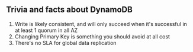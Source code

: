 ## Trivia and facts about DynamoDB

1. Write is likely consistent, and will only succeed when it's successful in at least 1 quorum in all AZ
2. Changing Primary Key is something you should avoid at all cost
3. There's no SLA for global data replication


